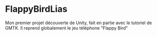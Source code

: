 # FlappyBirdLias
Mon premier projet découverte de Unity, fait en partie avec le tutoriel de GMTK. 
Il reprend globalement le jeu téléphone "Flappy Bird"
